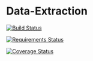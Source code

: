 # Data-Extraction
[![Build Status](https://travis-ci.org/mnatale/Data-Extraction.svg?branch=master)](https://travis-ci.org/mnatale/Data-Extraction)

[![Requirements Status](https://requires.io/github/mnatale/Data-Extraction/requirements.svg?branch=master)](https://requires.io/github/mnatale/Data-Extraction/requirements/?branch=master)

[![Coverage Status](https://coveralls.io/repos/github/mnatale/Data-Extraction/badge.svg?branch=master)](https://coveralls.io/github/mnatale/Data-Extraction?branch=master)
